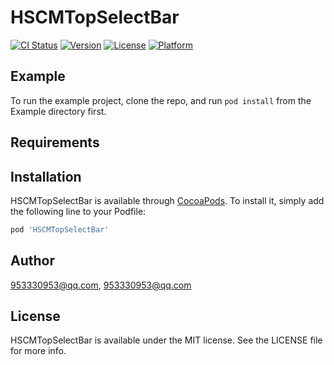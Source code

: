 # HSCMTopSelectBar

[![CI Status](https://img.shields.io/travis/953330953@qq.com/HSCMTopSelectBar.svg?style=flat)](https://travis-ci.org/953330953@qq.com/HSCMTopSelectBar)
[![Version](https://img.shields.io/cocoapods/v/HSCMTopSelectBar.svg?style=flat)](https://cocoapods.org/pods/HSCMTopSelectBar)
[![License](https://img.shields.io/cocoapods/l/HSCMTopSelectBar.svg?style=flat)](https://cocoapods.org/pods/HSCMTopSelectBar)
[![Platform](https://img.shields.io/cocoapods/p/HSCMTopSelectBar.svg?style=flat)](https://cocoapods.org/pods/HSCMTopSelectBar)

## Example

To run the example project, clone the repo, and run `pod install` from the Example directory first.

## Requirements

## Installation

HSCMTopSelectBar is available through [CocoaPods](https://cocoapods.org). To install
it, simply add the following line to your Podfile:

```ruby
pod 'HSCMTopSelectBar'
```

## Author

953330953@qq.com, 953330953@qq.com

## License

HSCMTopSelectBar is available under the MIT license. See the LICENSE file for more info.
